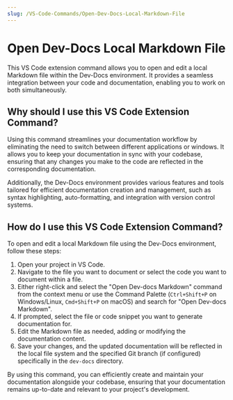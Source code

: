 ```yaml
---
slug: /VS-Code-Commands/Open-Dev-Docs-Local-Markdown-File
---
```


# Open Dev-Docs Local Markdown File

This VS Code extension command allows you to open and edit a local Markdown file within the Dev-Docs environment. It provides a seamless integration between your code and documentation, enabling you to work on both simultaneously.

## Why should I use this VS Code Extension Command?

Using this command streamlines your documentation workflow by eliminating the need to switch between different applications or windows. It allows you to keep your documentation in sync with your codebase, ensuring that any changes you make to the code are reflected in the corresponding documentation.

Additionally, the Dev-Docs environment provides various features and tools tailored for efficient documentation creation and management, such as syntax highlighting, auto-formatting, and integration with version control systems.

## How do I use this VS Code Extension Command?

To open and edit a local Markdown file using the Dev-Docs environment, follow these steps:

1. Open your project in VS Code.
2. Navigate to the file you want to document or select the code you want to document within a file.
3. Either right-click and select the "Open Dev-docs Markdown" command from the context menu or use the Command Palette (`Ctrl+Shift+P` on Windows/Linux, `Cmd+Shift+P` on macOS) and search for "Open Dev-docs Markdown".
4. If prompted, select the file or code snippet you want to generate documentation for.
5. Edit the Markdown file as needed, adding or modifying the documentation content.
6. Save your changes, and the updated documentation will be reflected in the local file system and the specified Git branch (if configured) specifically in the `dev-docs` directory.

By using this command, you can efficiently create and maintain your documentation alongside your codebase, ensuring that your documentation remains up-to-date and relevant to your project's development.
  
  